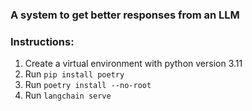 ### A system to get better responses from an LLM

### Instructions:
1. Create a virtual environment with python version 3.11
2. Run `pip install poetry`
3. Run `poetry install --no-root`
4. Run `langchain serve`